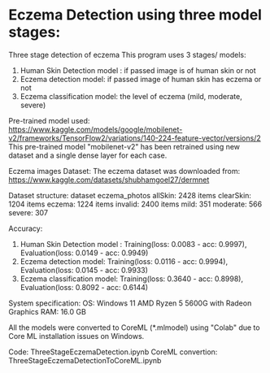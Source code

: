 # Eczema Detection using three model stages:
Three stage detection of eczema
This program uses 3 stages/ models:
1. Human Skin Detection model : if passed image is of human skin or not
2. Eczema detection model: if passed image of human skin has eczema or not
3. Eczema classification model: the level of eczema (mild, moderate, severe)

Pre-trained model used: https://www.kaggle.com/models/google/mobilenet-v2/frameworks/TensorFlow2/variations/140-224-feature-vector/versions/2
This pre-trained model "mobilenet-v2" has been retrained using new dataset and a single dense layer for each case.


Eczema images Dataset:
The eczema dataset was downloaded from: https://www.kaggle.com/datasets/shubhamgoel27/dermnet

Dataset structure:
dataset
  eczema_photos
    allSkin: 2428 items
    clearSkin: 1204 items
    eczema: 1224 items
    invalid: 2400 items
    mild: 351
    moderate: 566
    severe: 307

Accuracy:
1. Human Skin Detection model : Training(loss: 0.0083 - acc: 0.9997), Evaluation(loss: 0.0149 - acc: 0.9949)
2. Eczema detection model: Training(loss: 0.0116 - acc: 0.9994), Evaluation(loss: 0.0145 - acc: 0.9933)
3. Eczema classification model: Training(loss: 0.3640 - acc: 0.8998), Evaluation(loss: 0.8092 - acc: 0.6144)

System specification:
OS: Windows 11
AMD Ryzen 5 5600G with Radeon Graphics
RAM: 16.0 GB

All the models were converted to CoreML (*.mlmodel) using "Colab" due to Core ML installation issues on Windows.

Code: ThreeStageEczemaDetection.ipynb
CoreML convertion: ThreeStageEczemaDetectionToCoreML.ipynb

